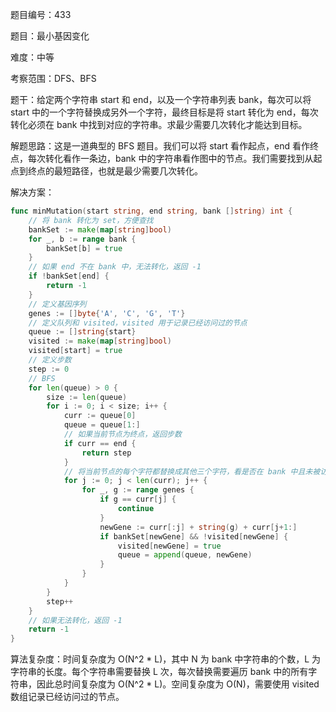 题目编号：433

题目：最小基因变化

难度：中等

考察范围：DFS、BFS

题干：给定两个字符串 start 和 end，以及一个字符串列表 bank，每次可以将 start 中的一个字符替换成另外一个字符，最终目标是将 start 转化为 end，每次转化必须在 bank 中找到对应的字符串。求最少需要几次转化才能达到目标。

解题思路：这是一道典型的 BFS 题目。我们可以将 start 看作起点，end 看作终点，每次转化看作一条边，bank 中的字符串看作图中的节点。我们需要找到从起点到终点的最短路径，也就是最少需要几次转化。

解决方案：

```go
func minMutation(start string, end string, bank []string) int {
    // 将 bank 转化为 set，方便查找
    bankSet := make(map[string]bool)
    for _, b := range bank {
        bankSet[b] = true
    }
    // 如果 end 不在 bank 中，无法转化，返回 -1
    if !bankSet[end] {
        return -1
    }
    // 定义基因序列
    genes := []byte{'A', 'C', 'G', 'T'}
    // 定义队列和 visited，visited 用于记录已经访问过的节点
    queue := []string{start}
    visited := make(map[string]bool)
    visited[start] = true
    // 定义步数
    step := 0
    // BFS
    for len(queue) > 0 {
        size := len(queue)
        for i := 0; i < size; i++ {
            curr := queue[0]
            queue = queue[1:]
            // 如果当前节点为终点，返回步数
            if curr == end {
                return step
            }
            // 将当前节点的每个字符都替换成其他三个字符，看是否在 bank 中且未被访问过
            for j := 0; j < len(curr); j++ {
                for _, g := range genes {
                    if g == curr[j] {
                        continue
                    }
                    newGene := curr[:j] + string(g) + curr[j+1:]
                    if bankSet[newGene] && !visited[newGene] {
                        visited[newGene] = true
                        queue = append(queue, newGene)
                    }
                }
            }
        }
        step++
    }
    // 如果无法转化，返回 -1
    return -1
}
```

算法复杂度：时间复杂度为 O(N^2 * L)，其中 N 为 bank 中字符串的个数，L 为字符串的长度。每个字符串需要替换 L 次，每次替换需要遍历 bank 中的所有字符串，因此总时间复杂度为 O(N^2 * L)。空间复杂度为 O(N)，需要使用 visited 数组记录已经访问过的节点。